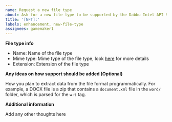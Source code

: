 ```yaml
---
name: Request a new file type
about: Ask for a new file type to be supported by the Dabbu Intel API Server
title: '[NFT]:'
labels: enhancement, new-file-type
assignees: gamemaker1
---
```


**File type info**

- Name: Name of the file type
- Mime type: Mime type of the file type, look [here](https://www.iana.org/assignments/media-types/media-types.xhtml) for more details
- Extension: Extension of the file type

**Any ideas on how support should be added (Optional)**

How you plan to extract data from the file format programmatically. For example, a DOCX file is a zip that contains a `document.xml` file in the `word/` folder, which is parsed for the `w:t` tag.

**Additional information**

Add any other thoughts here

